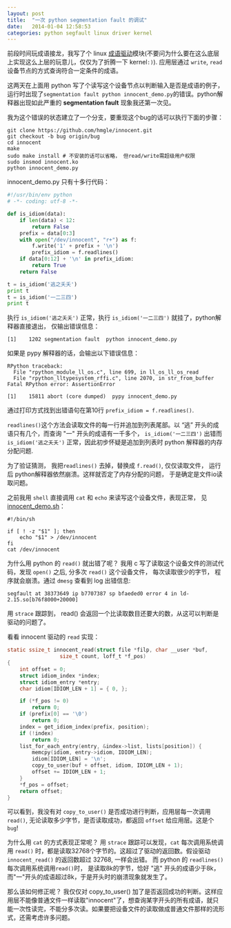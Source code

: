 ```yaml
---
layout: post
title:  "一次 python segmentation fault 的调试"
date:   2014-01-04 12:58:53
categories: python segfault linux driver kernel
---
```


前段时间玩成语接龙，我写了个 linux [成语驱动](https://github.com/hmgle/innocent)模块(不要问为什么要在这么底层上实现这么上层的玩意儿，仅仅为了折腾一下 kernel`:)`). 应用层通过 `write`, `read` 设备节点的方式查询符合一定条件的成语。

这两天在上面用 python 写了个读写这个设备节点以判断输入是否是成语的例子，运行时出现了`segmentation fault python innocent_demo.py`的错误。python解释器出现如此严重的 **segmentation fault** 现象我还第一次见。

我为这个错误的状态建立了一个分支，要重现这个bug的话可以执行下面的步骤：

	git clone https://github.com/hmgle/innocent.git
	git checkout -b bug origin/bug
	cd innocent
	make
	sudo make install # 不安装的话可以省略， 但read/write需超级用户权限
	sudo insmod innocent.ko
	python innocent_demo.py

innocent_demo.py 只有十多行代码：

```python
#!/usr/bin/env python
# -*- coding: utf-8 -*-

def is_idiom(data):
    if len(data) < 12:
        return False
    prefix = data[0:3]
    with open("/dev/innocent", "r+") as f:
        f.write('1' + prefix + '\n')
        prefix_idiom = f.readlines()
    if data[0:12] + '\n' in prefix_idiom:
        return True
    return False

t = is_idiom('逃之夭夭')
print t
t = is_idiom('一二三四')
print t
```

执行 `is_idiom('逃之夭夭')` 正常，执行 `is_idiom('一二三四')` 就挂了，python解释器直接退出， 仅输出错误信息：

	[1]    1202 segmentation fault  python innocent_demo.py

如果是 pypy 解释器的话，会输出以下错误信息：

	RPython traceback:
	  File "rpython_module_ll_os.c", line 699, in ll_os_ll_os_read
	  File "rpython_lltypesystem_rffi.c", line 2070, in str_from_buffer
	Fatal RPython error: AssertionError
	
	[1]    15811 abort (core dumped)  pypy innocent_demo.py

通过打印方式找到出错语句在第10行 `prefix_idiom = f.readlines()`. 

`readlines()`这个方法会读取文件的每一行并追加到列表尾部。以 “逃” 开头的成语只有几个，而查询 "一" 开头的成语有一千多个， `is_idiom('一二三四')` 出错而`is_idiom('逃之夭夭')` 正常，因此初步怀疑是追加到列表时 python 解释器的内存分配问题.

为了验证猜测， 我把`readlines()` 去掉，替换成 `f.read()`, 仅仅读取文件， 运行后 python解释器依然崩溃。这样就否定了内存分配的问题， 于是确定是文件io读取问题。

之前我用 `shell` 直接调用 `cat` 和 `echo` 来读写这个设备文件，表现正常， 见 [innocent_demo.sh](https://raw.github.com/hmgle/innocent/bug/innocent_demo.sh)：

```
#!/bin/sh

if [ ! -z "$1" ]; then
	echo "$1" > /dev/innocent
fi
cat /dev/innocent
```

为什么用 python 的 `read()` 就出错了呢？ 我用 c 写了读取这个设备文件的测试代码，发现 `open()` 之后, 分多次 `read()` 这个设备文件， 每次读取很少的字节， 程序就会崩溃。通过 `dmesg` 查看到 log 出错信息:

	segfault at 38373649 ip b7707387 sp bfaeded0 error 4 in ld-2.15.so[b76f8000+20000]

用 `strace` 跟踪到， read() 会返回一个比读取数目还要大的数，从这可以判断是驱动的问题了。

看看 innocent 驱动的 `read` 实现：

```c
static ssize_t innocent_read(struct file *filp, char __user *buf,
			     size_t count, loff_t *f_pos)
{
	int offset = 0;
	struct idiom_index *index;
	struct idiom_entry *entry;
	char idiom[IDIOM_LEN + 1] = { 0, };

	if (*f_pos != 0)
		return 0;
	if (prefix[0] == '\0')
		return 0;
	index = get_idiom_index(prefix, position);
	if (!index)
		return 0;
	list_for_each_entry(entry, &index->list, lists[position]) {
		memcpy(idiom, entry->idiom, IDIOM_LEN);
		idiom[IDIOM_LEN] = '\n';
		copy_to_user(buf + offset, idiom, IDIOM_LEN + 1);
		offset += IDIOM_LEN + 1;
	}
	*f_pos = offset;
	return offset;
}
```

可以看到，我没有对 `copy_to_user()` 是否成功进行判断，应用层每一次调用 `read()`, 无论读取多少字节，是否读取成功，都返回 `offset` 给应用层。这是个 `bug`!

为什么用 `cat` 的方式表现正常呢？ 用 `strace` 跟踪可以发现，`cat` 每次调用系统调用 `read()` 时，都是读取32768个字节的。这超过了驱动的返回数。假设驱动`innocent_read()` 的返回数超过 32768, 一样会出错。
而 python 的 `readlines()` 每次调用系统调用`read()`时， 是读取8k的字节，恰好 "逃" 开头的成语少于8k，而"一"开头的成语超过8k，于是开头时的崩溃现象就发生了。

那么该如何修正呢？ 我仅仅对 copy_to_user() 加了是否返回成功的判断。这样应用层不能像普通文件一样读取"innocent"了，想查询某字开头的所有成语，就只能一次性读完，不能分多次读。如果要把设备文件的读取做成普通文件那样的流形式，还需考虑许多问题。

